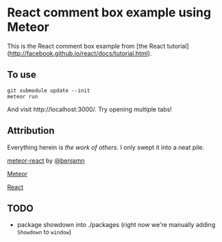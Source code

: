 # React comment box example using Meteor

This is the React comment box example from [the React tutorial] (http://facebook.github.io/react/docs/tutorial.html).

## To use

```
git submodule update --init
meteor run
```

And visit http://localhost:3000/. Try opening multiple tabs!

## Attribution

Everything herein is *the work of others*. I only swept it into a neat pile.

[meteor-react](https://github.com/benjamn/meteor-react) by [@benjamn](https://github.com/benjamn)

[Meteor](https://www.meteor.com/)

[React](http://facebook.github.io/react/)

## TODO

* package showdown into ./packages (right now we're manually adding `Showdown` to `window`)
